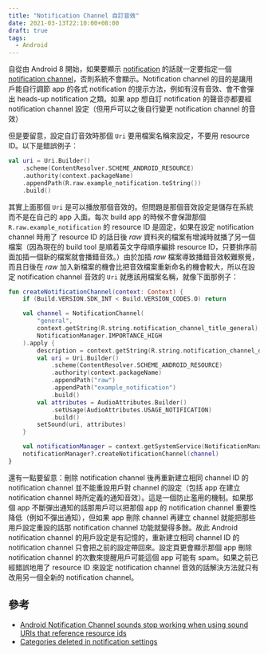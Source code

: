 ```yaml
---
title: "Notification Channel 自訂音效"
date: 2021-03-13T22:10:00+08:00
draft: true
tags:
  - Android
---
```


自從由 Android 8 開始，如果要顯示 [notification](https://developer.android.com/guide/topics/ui/notifiers/notifications) 的話就一定要指定一個 [notification channel](https://developer.android.com/training/notify-user/channels)，否則系統不會顯示。Notification channel 的目的是讓用戶能自行調節 app 的各式 notification 的提示方法，例如有沒有音效、會不會彈出 heads-up notification 之類。如果 app 想自訂 notification 的聲音亦都要經 notification channel 設定（但用戶可以之後自行變更 notification channel 的音效）

但是要留意，設定自訂音效時那個 `Uri` 要用檔案名稱來設定，不要用 resource ID。以下是錯誤例子：

```kotlin
val uri = Uri.Builder()
    .scheme(ContentResolver.SCHEME_ANDROID_RESOURCE)
    .authority(context.packageName)
    .appendPath(R.raw.example_notification.toString())
    .build()
```

其實上面那個 `Uri` 是可以播放那個音效的。但問題是那個音效設定是儲存在系統而不是在自己的 app 入面。每次 build app 的時候不會保證那個 `R.raw.example_notification` 的 resource ID 是固定，如果在設定 notification channel 時用了 resource ID 的話日後 *raw* 資料夾的檔案有增減時就播了另一個檔案（因為現在的 build tool 是順着英文字母順序編排 resource ID，只要排序前面加插一個新的檔案就會播錯音效。）由於加插 *raw* 檔案導致播錯音效較難察覺，而且日後在 *raw* 加入新檔案的機會比把音效檔案重新命名的機會較大，所以在設定 notification channel 音效的 `Uri` 就應該用檔案名稱，就像下面那例子：

```kotlin
fun createNotificationChannel(context: Context) {
    if (Build.VERSION.SDK_INT < Build.VERSION_CODES.O) return

    val channel = NotificationChannel(
        "general",
        context.getString(R.string.notification_channel_title_general),
        NotificationManager.IMPORTANCE_HIGH
    ).apply {
        description = context.getString(R.string.notification_channel_desc_general)
        val uri = Uri.Builder()
            .scheme(ContentResolver.SCHEME_ANDROID_RESOURCE)
            .authority(context.packageName)
            .appendPath("raw")
            .appendPath("example_notification")
            .build()
        val attributes = AudioAttributes.Builder()
            .setUsage(AudioAttributes.USAGE_NOTIFICATION)
            .build()
        setSound(uri, attributes)
    }

    val notificationManager = context.getSystemService(NotificationManager::class.java)
    notificationManager?.createNotificationChannel(channel)
}
```

還有一點要留意：刪除 notification channel 後再重新建立相同 channel ID 的 notification channel 並不能重設用戶對 channel 的設定（包括 app 在建立 notification channel 時所定義的通知音效）。這是一個防止濫用的機制。如果那個 app 不斷彈出通知的話那用戶可以把那個 app 的 notification channel 重要性降低（例如不彈出通知），但如果 app 刪除 channel 再建立 channel 就能把那些用戶設定重設的話那 notification channel 功能就變得多餘。故此 Android notification channel 的用戶設定是有記憶的，重新建立相同 channel ID 的 notification channel 只會把之前的設定帶回來。設定頁更會顯示那個 app 刪除 notification channel 的次數來提醒用戶可能這個 app 可能有 spam。如果之前已經錯誤地用了 resource ID 來設定 notification channel 音效的話解決方法就只有改用另一個全新的 notification channel。

## 參考

- [Android Notification Channel sounds stop working when using sound URIs that reference resource ids](https://stackoverflow.com/questions/54796492/android-notification-channel-sounds-stop-working-when-using-sound-uris-that-refe/54796493#54796493)
- [Categories deleted in notification settings](https://us.community.samsung.com/t5/Galaxy-S-Phones/Categories-deleted-in-notification-settings/td-p/1277742)
